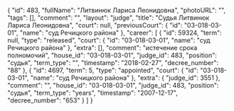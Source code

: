 {
    "id": 483,
    "fullName": "Литвинюк Лариса Леонидовна",
    "photoURL": "",
    "tags": [],
    "comment": "",
    "layout": "judge",
    "title": "Судья Литвинюк Лариса Леонидовна",
    "court": null,
    "previousCourt": {
        "id": "03-018-03-01",
        "name": "суд Речицкого района"
    },
    "career": [
        {
            "id": 59324,
            "term": null,
            "type": "released",
            "court": {
                "id": "03-018-03-01",
                "name": "суд Речицкого района"
            },
            "extra": [],
            "comment": "истечение срока полномочий",
            "house_id": "03-018-03-01",
            "judge_id": 483,
            "position": "судья",
            "term_type": "",
            "timestamp": "2018-02-27",
            "decree_number": "88"
        },
        {
            "id": 4697,
            "term": 5,
            "type": "appointed",
            "court": {
                "id": "03-018-03-01",
                "name": "суд Речицкого района"
            },
            "extra": {
                "judge_id": 3551
            },
            "comment": "",
            "house_id": "03-018-03-01",
            "judge_id": 483,
            "position": "судья",
            "term_type": "years",
            "timestamp": "2007-12-17",
            "decree_number": "653"
        }
    ]
}